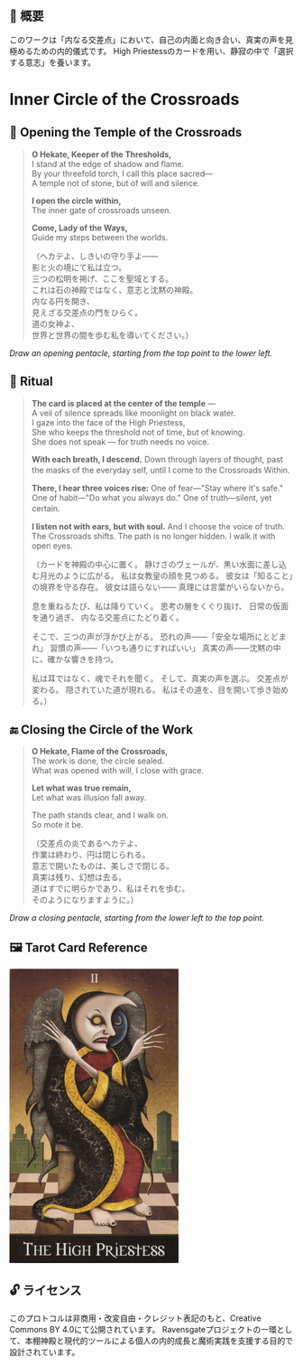 ## 🧭 概要

このワークは「内なる交差点」において、自己の内面と向き合い、真実の声を見極めるための内的儀式です。
High Priestessのカードを用い、静寂の中で「選択する意志」を養います。

# Inner Circle of the Crossroads

## 🛑 Opening the Temple of the Crossroads

> **O Hekate, Keeper of the Thresholds,**  
> I stand at the edge of shadow and flame.  
> By your threefold torch, I call this place sacred—  
> A temple not of stone, but of will and silence.  
>  
> **I open the circle within,**  
> The inner gate of crossroads unseen.  
>  
> **Come, Lady of the Ways,**  
> Guide my steps between the worlds.  
>  
> （ヘカテよ、しきいの守り手よ——  
> 影と火の境にて私は立つ。  
> 三つの松明を掲げ、ここを聖域とする。  
> これは石の神殿ではなく、意志と沈黙の神殿。  
> 内なる円を開き、  
> 見えざる交差点の門をひらく。  
> 道の女神よ、  
> 世界と世界の間を歩む私を導いてください。）

*Draw an opening pentacle, starting from the top point to the lower left.*

## 🔮 Ritual

> **The card is placed at the center of the temple** —  
> A veil of silence spreads like moonlight on black water.  
> I gaze into the face of the High Priestess,  
> She who keeps the threshold not of time, but of knowing.  
> She does not speak — for truth needs no voice.
>
> **With each breath, I descend.**
> Down through layers of thought,
> past the masks of the everyday self,
> until I come to the Crossroads Within.　　
>
> **There, I hear three voices rise:**
> One of fear—"Stay where it's safe."
> One of habit—"Do what you always do."
> One of truth—silent, yet certain.　　
>
> **I listen not with ears, but with soul.**
> And I choose the voice of truth.
> The Crossroads shifts.
> The path is no longer hidden.
> I walk it with open eyes.
> 
> （カードを神殿の中心に置く。
> 静けさのヴェールが、黒い水面に差し込む月光のように広がる。
> 私は女教皇の顔を見つめる。
> 彼女は「知ること」の境界を守る存在。
> 彼女は語らない——
> 真理には言葉がいらないから。
> 
> 息を重ねるたび、私は降りていく。
> 思考の層をくぐり抜け、
> 日常の仮面を通り過ぎ、
> 内なる交差点にたどり着く。
>
> そこで、三つの声が浮かび上がる。
> 恐れの声——「安全な場所にとどまれ」
> 習慣の声——「いつも通りにすればいい」
> 真実の声——沈黙の中に、確かな響きを持つ。
>
> 私は耳ではなく、魂でそれを聞く。
> そして、真実の声を選ぶ。
> 交差点が変わる。
> 隠されていた道が現れる。
> 私はその道を、目を開いて歩き始める。）

## 🔚 Closing the Circle of the Work

> **O Hekate, Flame of the Crossroads,**  
> The work is done, the circle sealed.  
> What was opened with will, I close with grace.  
>  
> **Let what was true remain,**  
> Let what was illusion fall away.  
>  
> The path stands clear, and I walk on.  
> So mote it be.  
>  
> （交差点の炎であるヘカテよ、  
> 作業は終わり、円は閉じられる。  
> 意志で開いたものは、美しさで閉じる。  
> 真実は残り、幻想は去る。  
> 道はすでに明らかであり、私はそれを歩む。  
> そのようになりますように。）

*Draw a closing pentacle, starting from the lower left to the top point.*


## 🖼️ Tarot Card Reference

<img src="inner_high_priestess.jpg" width="300">


## 🔓 ライセンス

このプロトコルは非商用・改変自由・クレジット表記のもと、Creative Commons BY 4.0にて公開されています。
Ravensgateプロジェクトの一環として、本棚神殿と現代的ツールによる個人の内的成長と魔術実践を支援する目的で設計されています。
